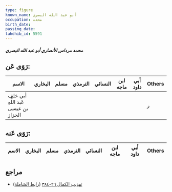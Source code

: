 ```yaml
---
type: figure
known_name: أبو عبد الله البصري
occupation: محدث
birth_date:
passing_date:
tahdhib_id: 5591
---
```

##### محمد مرداس الأنصاري أبو عبد الله البصري

## رَوَى عَن:
| الاسم                               | البخاري | مسلم | الترمذي | النسائي | ابن ماجه | أبي داود | Others |
| ----------------------------------- | ------- | ---- | ------- | ------- | -------- | -------- | ------ |
| أبي خلف عَبد اللَّهِ بن عيسى الخزاز |         |      |         |         |          |          | ر      |
## رَوَى عَنه:
| الاسم | البخاري | مسلم | الترمذي | النسائي | ابن ماجه | أبي داود | Others |
| ----- | ------- | ---- | ------- | ------- | -------- | -------- | ------ |
## مراجع
- [تهذيب الكمال ٢٦-٣٨٤](obsidian://open?vault=Tahdhib-al-Kamal&file=Figures/٥٥٩١-محمد%20مرداس%20الأنصاري%20أبو%20عبد%20الله%20البصري) ([رابط الشاملة](https://shamela.ws/book/3722/14132))